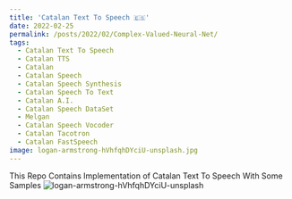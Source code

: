```yaml
---
title: 'Catalan Text To Speech 🇪🇸'
date: 2022-02-25
permalink: /posts/2022/02/Complex-Valued-Neural-Net/
tags:
  - Catalan Text To Speech
  - Catalan TTS
  - Catalan 
  - Catalan Speech
  - Catalan Speech Synthesis
  - Catalan Speech To Text
  - Catalan A.I.
  - Catalan Speech DataSet
  - Melgan
  - Catalan Speech Vocoder
  - Catalan Tacotron
  - Catalan FastSpeech
image: logan-armstrong-hVhfqhDYciU-unsplash.jpg
---
```


This Repo Contains Implementation of Catalan Text To Speech With Some Samples
![logan-armstrong-hVhfqhDYciU-unsplash](https://user-images.githubusercontent.com/53477752/163730241-b83bd381-90a9-4235-9322-363fe0c04390.jpg)
